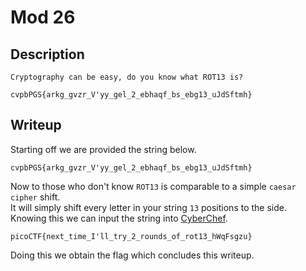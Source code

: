 # Mod 26

## Description
```
Cryptography can be easy, do you know what ROT13 is?

cvpbPGS{arkg_gvzr_V'yy_gel_2_ebhaqf_bs_ebg13_uJdSftmh}
```

## Writeup

Starting off we are provided the string below. <br/>
```
cvpbPGS{arkg_gvzr_V'yy_gel_2_ebhaqf_bs_ebg13_uJdSftmh}
```

Now to those who don't know `ROT13` is comparable to a simple `caesar cipher` shift. <br/>
It will simply shift every letter in your string `13` positions to the side. <br/>
Knowing this we can input the string into [CyberChef](https://cyberchef.org/#recipe=ROT13(true,true,false,13)&input=Y3ZwYlBHU3thcmtnX2d2enJfVid5eV9nZWxfMl9lYmhhcWZfYnNfZWJnMTNfdUpkU2Z0bWh9). <br/>
```
picoCTF{next_time_I'll_try_2_rounds_of_rot13_hWqFsgzu}
```

Doing this we obtain the flag which concludes this writeup.
